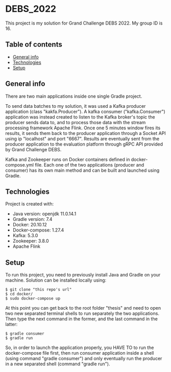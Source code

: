 # DEBS_2022
This project is my solution for Grand Challenge DEBS 2022. My group ID is 16. 

## Table of contents
* [General info](#general-info)
* [Technologies](#technologies)
* [Setup](#setup)

## General info

There are two main applications inside one single Gradle project. 

To send data batches to my solution, it was used a Kafka producer application (class "kakfa.Producer"). A kafka consumer ("kafka.Consumer") application was instead created to listen to the Kafka broker's topic the producer sends data to, and to process those data with the stream processing framework Apache Flink. 
Once one 5 minutes window fires its results, it sends them back to the producer application through a Socket API using ip "localhost" and port "6667". Results are eventually sent from the producer application to the evaluation platform through gRPC API provided by Grand Challenge DEBS. 

Kafka and Zookeeper runs on Docker containers defined in docker-compose.yml file. Each one of the two applications (producer and consumer) has its own main method and can be built and launched using Gradle. 
	
## Technologies
Project is created with:
* Java version: openjdk 11.0.14.1
* Gradle version: 7.4
* Docker: 20.10.12
* Docker-compose: 1.27.4
* Kafka: 5.3.0
* Zookeeper: 3.8.0
* Apache Flink 
	
## Setup
To run this project, you need to previously install Java and Gradle on your machine. 
Solution can be installed locally using:

```
$ git clone "this repo's url"
$ cd docker/
$ sudo docker-compose up
```
At this point you can get back to the root folder "thesis" and need to open two new separated terminal shells to run separately the two applications. Then type the next command in the former, and the last command in the latter: 
```
$ gradle consumer
$ gradle run
```
So, in order to launch the application properly, you HAVE TO to run the docker-compose file first, then run consumer application inside a shell (using command "gradle consumer") and only eventually run the producer in a new separated shell (command "gradle run"). 
